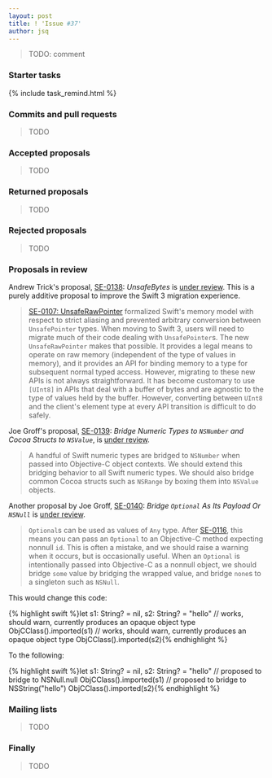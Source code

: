 ```yaml
---
layout: post
title: ! 'Issue #37'
author: jsq
---
```


> TODO: comment

<!--excerpt-->

### Starter tasks

{% include task_remind.html %}

### Commits and pull requests

> TODO

### Accepted proposals

> TODO

### Returned proposals

> TODO

### Rejected proposals

> TODO

### Proposals in review

Andrew Trick's proposal, [SE-0138](https://github.com/apple/swift-evolution/blob/master/proposals/0138-unsafebytes.md): *UnsafeBytes* is [under review](https://lists.swift.org/pipermail/swift-evolution-announce/2016-September/000273.html). This is a purely additive proposal to improve the Swift 3 migration experience.

> [SE-0107: UnsafeRawPointer](https://github.com/apple/swift-evolution/blob/master/proposals/0107-unsaferawpointer.md) formalized Swift's memory model with respect to strict aliasing and prevented arbitrary conversion between `UnsafePointer` types. When moving to Swift 3, users will need to migrate much of their code dealing with `UnsafePointer`s. The new `UnsafeRawPointer` makes that possible. It provides a legal means to operate on raw memory (independent of the type of values in memory), and it provides an API for binding memory to a type for subsequent normal typed access. However, migrating to these new APIs is not always straightforward. It has become customary to use `[UInt8]` in APIs that deal with a buffer of bytes and are agnostic to the type of values held by the buffer. However, converting between `UInt8` and the client's element type at every API transition is difficult to do safely. 

Joe Groff's proposal, [SE-0139](https://github.com/apple/swift-evolution/blob/master/proposals/0139-bridge-nsnumber-and-nsvalue.md): *Bridge Numeric Types to `NSNumber` and Cocoa Structs to `NSValue`*, is [under review](https://lists.swift.org/pipermail/swift-evolution-announce/2016-September/000274.html).

> A handful of Swift numeric types are bridged to `NSNumber` when passed into Objective-C object contexts. We should extend this bridging behavior to all Swift numeric types. We should also bridge common Cocoa structs such as `NSRange` by boxing them into `NSValue` objects.

Another proposal by Joe Groff, [SE-0140](https://github.com/apple/swift-evolution/blob/master/proposals/0140-bridge-optional-to-nsnull.md): *Bridge `Optional` As Its Payload Or `NSNull`* is [under review](https://lists.swift.org/pipermail/swift-evolution-announce/2016-September/000281.html).

> `Optional`s can be used as values of `Any` type. After [SE-0116](https://github.com/apple/swift-evolution/blob/master/proposals/0116-id-as-any.md), this means you can pass an `Optional` to an Objective-C method expecting nonnull `id`.
> This is often a mistake, and we should raise a warning when it occurs, but is occasionally useful. When an `Optional` is intentionally passed into Objective-C as a nonnull object, we should bridge `some` value by bridging the wrapped value, and bridge `none`s to a singleton such as `NSNull`.

This would change this code:

{% highlight swift %}let s1: String? = nil, s2: String? = "hello"
// works, should warn, currently produces an opaque object type
ObjCClass().imported(s1)
// works, should warn, currently produces an opaque object type
ObjCClass().imported(s2){% endhighlight %}

To the following:

{% highlight swift %}let s1: String? = nil, s2: String? = "hello"
// proposed to bridge to NSNull.null
ObjCClass().imported(s1)
// proposed to bridge to NSString("hello")
ObjCClass().imported(s2){% endhighlight %}

### Mailing lists

> TODO

### Finally

> TODO
